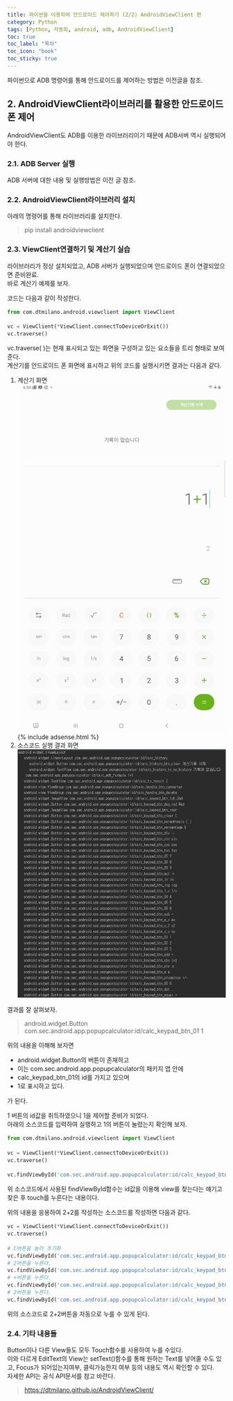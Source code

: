 ```yaml
---
title: 파이썬을 이용하여 안드로이드 제어하기 (2/2) AndroidViewClient 편
category: Python
tags: [Python, 자동화, android, adb, AndroidViewClient]
toc: true
toc_label: "목차"
toc_icon: "book"
toc_sticky: true
---
```


파이썬으로 ADB 명령어를 통해 안드로이드를 제어하는 방법은 이전글을 참조.

## 2. AndroidViewClient라이브러리를 활용한 안드로이드 폰 제어
AndroidViewClient도 ADB를 이용한 라이브러리이기 때문에 ADB서버 역시 실행되어야 한다.  

### 2.1. ADB Server 실행
ADB 서버에 대한 내용 및 실행방법은 이전 글 참조.

### 2.2. AndroidViewClient라이브러리 설치
아래의 명령어를 통해 라이브러리를 설치한다.
> pip install androidviewclient

### 2.3. ViewClient연결하기 및 계산기 실습
라이브러리가 정상 설치되었고, ADB 서버가 실행되었으며 안드로이드 폰이 연결되었으면 준비완료.  
바로 계산기 예제를 보자.

코드는 다음과 같이 작성한다.
```python
from com.dtmilano.android.viewclient import ViewClient

vc = ViewClient(*ViewClient.connectToDeviceOrExit())
vc.traverse()
```

vc.traverse( )는 현재 표시되고 있는 화면을 구성하고 있는 요소들을 트리 형태로 보여준다.  
계산기를 안드로이드 폰 화면에 표시하고 위의 코드를 실행시키면 결과는 다음과 같다.
1. 계산기 화면  
![계산기 화면](../../../assets/images/20210307/2021030701.png)
{% include adsense.html %}  
2. 소스코드 실행 결과 화면  
![소스코드실행결과](../../../assets/images/20210307/2021030702.JPG)

결과를 잘 살펴보자.  
> android.widget.Button com.sec.android.app.popupcalculator:id/calc_keypad_btn_01 1

위의 내용을 이해해 보자면 
* android.widget.Button의 버튼이 존재하고 
* 이는 com.sec.android.app.popupcalculator의 패키지 앱 안에 
* calc_keypad_btn_01의 id를 가지고 있으며 
* 1로 표시하고 있다.

가 된다.  

1 버튼의 id값을 취득하였으니 1을 제어할 준비가 되었다.  
아래의 소스코드를 입력하여 실행하고 1의 버튼이 눌렸는지 확인해 보자.  
```python
from com.dtmilano.android.viewclient import ViewClient

vc = ViewClient(*ViewClient.connectToDeviceOrExit())
vc.traverse()

vc.findViewById('com.sec.android.app.popupcalculator:id/calc_keypad_btn_01').touch()
```
위 소스코드에서 사용된 findViewById함수는 id값을 이용해 view를 찾는다는 얘기고 찾은 후 touch를 누른다는 내용이다.

위의 내용을 응용하여 2+2를 작성하는 소스코드를 작성하면 다음과 같다.  
```python
vc = ViewClient(*ViewClient.connectToDeviceOrExit())
vc.traverse()

# C버튼을 눌러 초기화
vc.findViewById('com.sec.android.app.popupcalculator:id/calc_keypad_btn_clear').touch()
# 2버튼을 누른다.
vc.findViewById('com.sec.android.app.popupcalculator:id/calc_keypad_btn_02').touch()
# +버튼을 누른다.
vc.findViewById('com.sec.android.app.popupcalculator:id/calc_keypad_btn_add').touch()
# 2버튼을 누른다.
vc.findViewById('com.sec.android.app.popupcalculator:id/calc_keypad_btn_02').touch()
```
위의 소스코드로 2+2버튼을 자동으로 누를 수 있게 된다.

### 2.4. 기타 내용들
Button이나 다른 View들도 모두 Touch함수를 사용하여 누를 수있다.  
이와 다르게 EditText의 View는 setText()함수를 통해 원하는 Text를 넣어줄 수도 있고, Focus가 되어있는지여부, 클릭가능한지 여부 등의 내용도 역시 확인할 수 있다.  
자세한 API는 공식 API문서를 참고 바란다.
> https://dtmilano.github.io/AndroidViewClient/